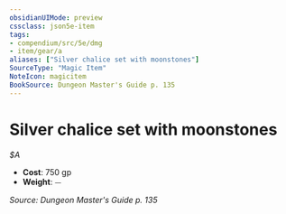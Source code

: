 ```yaml
---
obsidianUIMode: preview
cssclass: json5e-item
tags:
- compendium/src/5e/dmg
- item/gear/a
aliases: ["Silver chalice set with moonstones"]
SourceType: "Magic Item"
NoteIcon: magicitem
BookSource: Dungeon Master's Guide p. 135
---
```

# Silver chalice set with moonstones
*$A*  

- **Cost**: 750 gp
- **Weight**: ⏤

*Source: Dungeon Master's Guide p. 135*